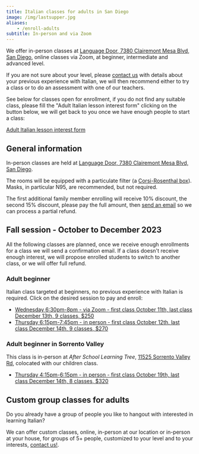 ```yaml
---
title: Italian classes for adults in San Diego
image: /img/lastsupper.jpg
aliases:
    - /enroll-adults
subtitle: In-person and via Zoom
---
```


We offer in-person classes at [Language Door, 7380 Clairemont Mesa Blvd, San Diego](https://goo.gl/maps/vCotwAoBbYNpx8vV9), online classes via Zoom, at beginner, intermediate and advanced level.

If you are not sure about your level, please [contact us](/contact) with details about your previous experience with Italian, we will then recommend either to try a class or to do an assessment with one of our teachers.

See below for classes open for enrollment, if you do not find any suitable class, please fill the "Adult Italian lesson interest form" clicking on the button below,
we will get back to you once we have enough people to start a class:

<div class="tc">
<a href="https://forms.gle/LHR7Htpeb3mQzV838" class="btn raise">Adult Italian lesson interest form</a>
</div>

## General information

In-person classes are held at [Language Door, 7380 Clairemont Mesa Blvd, San Diego](https://goo.gl/maps/vCotwAoBbYNpx8vV9).

The rooms will be equipped with a particulate filter (a [Corsi-Rosenthal box](https://en.wikipedia.org/wiki/Corsi%E2%80%93Rosenthal_Box)). Masks, in particular N95, are recommended, but not required.

The first additional family member enrolling will receive 10% discount, the second 15% discount, please pay the full amount, then [send an email](https://www.italianschoolsd.com/contact/) so we can process a partial refund.

## Fall session - October to December 2023

All the following classes are planned, once we receive enough enrollments for a class we will send a confirmation email. If a class doesn't receive enough interest, we will propose enrolled students to switch to another class, or we will offer full refund.

### Adult beginner

Italian class targeted at beginners, no previous experience with Italian is required. Click on the desired session to pay and enroll:

* [Wednesday 6:30pm-8pm - via Zoom - first class October 11th, last class December 13th, 9 classes, $250](https://link.waveapps.com/8rm8a7-f4yvga)
* [Thursday 6:15pm-7:45pm - in person - first class October 12th, last class December 14th, 9 classes, $270](https://link.waveapps.com/jm5x3d-raywnw)

### Adult beginner in Sorrento Valley

This class is in-person at *After School Learning Tree*, [11525 Sorrento Valley Rd](https://goo.gl/maps/y2M724uWRS7o3gwZ6), colocated with our children class.

* [Thursday 4:15pm-6:15pm - in person - first class October 19th, last class December 14th, 8 classes, $320](https://link.waveapps.com/h8r8mc-bsgy77)

## Custom group classes for adults

Do you already have a group of people you like to hangout with interested in learning Italian?

We can offer custom classes, online, in-person at our location or in-person at your house, for groups of 5+ people, customized to your level and to your interests, [contact us!](/contact).

